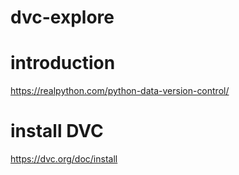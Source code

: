 # dvc-explore


# introduction

https://realpython.com/python-data-version-control/

# install DVC

https://dvc.org/doc/install